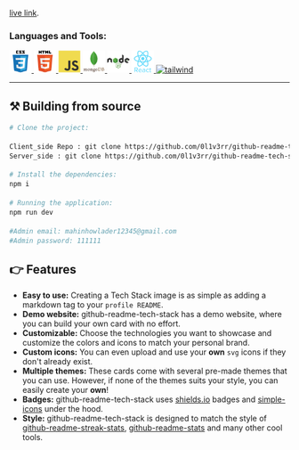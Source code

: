 [live link](https://dainty-jelly-3334f5.netlify.app/).


<h3 align="left">Languages and Tools:</h3>
<p align="left"> <a href="https://www.w3schools.com/css/" target="_blank" rel="noreferrer"> <img src="https://raw.githubusercontent.com/devicons/devicon/master/icons/css3/css3-original-wordmark.svg" alt="css3" width="40" height="40"/> </a> <a href="https://www.w3.org/html/" target="_blank" rel="noreferrer"> <img src="https://raw.githubusercontent.com/devicons/devicon/master/icons/html5/html5-original-wordmark.svg" alt="html5" width="40" height="40"/> </a> <a href="https://developer.mozilla.org/en-US/docs/Web/JavaScript" target="_blank" rel="noreferrer"> <img src="https://raw.githubusercontent.com/devicons/devicon/master/icons/javascript/javascript-original.svg" alt="javascript" width="40" height="40"/> </a> <a href="https://www.mongodb.com/" target="_blank" rel="noreferrer"> <img src="https://raw.githubusercontent.com/devicons/devicon/master/icons/mongodb/mongodb-original-wordmark.svg" alt="mongodb" width="40" height="40"/> </a> <a href="https://nodejs.org" target="_blank" rel="noreferrer"> <img src="https://raw.githubusercontent.com/devicons/devicon/master/icons/nodejs/nodejs-original-wordmark.svg" alt="nodejs" width="40" height="40"/> </a> <a href="https://reactjs.org/" target="_blank" rel="noreferrer"> <img src="https://raw.githubusercontent.com/devicons/devicon/master/icons/react/react-original-wordmark.svg" alt="react" width="40" height="40"/> </a> <a href="https://tailwindcss.com/" target="_blank" rel="noreferrer"> <img src="https://www.vectorlogo.zone/logos/tailwindcss/tailwindcss-icon.svg" alt="tailwind" width="40" height="40"/> </a> </p>

<hr>

## ⚒️ Building from source

```sh
# Clone the project:

Client_side Repo : git clone https://github.com/0l1v3rr/github-readme-tech-stack.git
Server_side : git clone https://github.com/0l1v3rr/github-readme-tech-stack.git

# Install the dependencies:
npm i

# Running the application:
npm run dev

#Admin email: mahinhowlader12345@gmail.com
#Admin password: 111111

```
## 👉 Features

- **Easy to use:** Creating a Tech Stack image is as simple as adding a markdown tag to your `profile README`.
- **Demo website:** github-readme-tech-stack has a demo website, where you can build your own card with no effort.
- **Customizable:** Choose the technologies you want to showcase and customize the colors and icons to match your personal brand.
- **Custom icons:** You can even upload and use your **own** `svg` icons if they don't already exist.
- **Multiple themes:** These cards come with several pre-made themes that you can use. However, if none of the themes suits your style, you can easily create your **own**!
- **Badges:** github-readme-tech-stack uses [shields.io](https://shields.io/) badges and [simple-icons](https://simpleicons.org/) under the hood.
- **Style:** github-readme-tech-stack is designed to match the style of [github-readme-streak-stats](https://github.com/DenverCoder1/github-readme-streak-stats), [github-readme-stats](https://github.com/anuraghazra/github-readme-stats) and many other cool tools.

